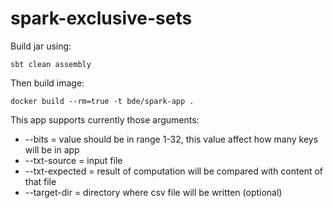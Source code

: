 # spark-exclusive-sets

Build jar using:

```
sbt clean assembly
```

Then build image:
```
docker build --rm=true -t bde/spark-app .
```

This app supports currently those arguments:

- --bits = value should be in range 1-32, this value affect how many keys will be in app 
- --txt-source = input file
- --txt-expected = result of computation will be compared with content of that file
- --target-dir = directory where csv file will be written (optional)